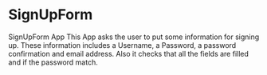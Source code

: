 # SignUpForm
SignUpForm App
This App asks the user to put some information for signing up. These information includes a Username, 
a Password, a password confirmation and email address. 
Also it checks that all the fields are filled and if the password match.
